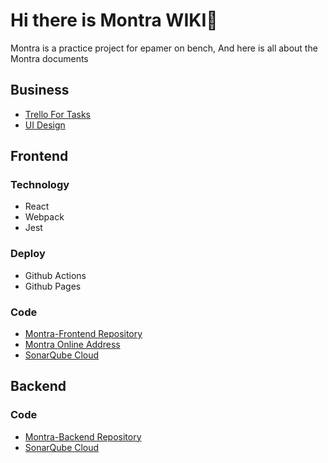 # Hi there is Montra WIKI👋
Montra is a practice project for epamer on bench, And here is all about the Montra documents

## Business
- [Trello For Tasks](https://trello.com/b/IWDHKcvO/kanban-for-montra)
- [UI Design](https://www.figma.com/file/5WcSTa9FwvVTR8j51zJsDW/Montra---Expense-Tracker-UI-Kit-(Community)?node-id=223%3A1)

## Frontend

### Technology
- React
- Webpack
- Jest

### Deploy
- Github Actions
- Github Pages

### Code
- [Montra-Frontend Repository](https://github.com/montra-practice/montra-frontend)
- [Montra Online Address](https://montra-practice.github.io/montra-frontend/)
- [SonarQube Cloud](https://sonarcloud.io/organizations/montra-practice/projects)


## Backend

### Code
- [Montra-Backend Repository](https://github.com/montra-practice/montra-backend)
- [SonarQube Cloud](https://sonarcloud.io/organizations/montra-practice/projects)

<!--

**Here are some ideas to get you started:**

🙋‍♀️ A short introduction - what is your organization all about?
🌈 Contribution guidelines - how can the community get involved?
👩‍💻 Useful resources - where can the community find your docs? Is there anything else the community should know?
🍿 Fun facts - what does your team eat for breakfast?
🧙 Remember, you can do mighty things with the power of [Markdown](https://docs.github.com/github/writing-on-github/getting-started-with-writing-and-formatting-on-github/basic-writing-and-formatting-syntax)
-->
